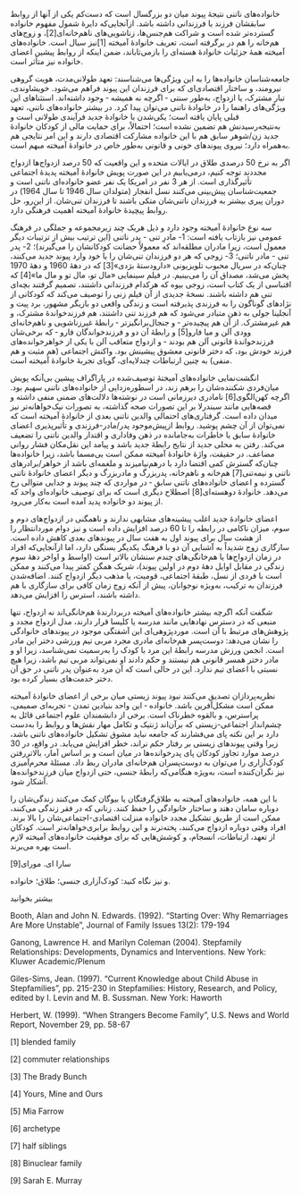   خانواده‌های ناتنی نتیجهٔ پیوند میان دو بزرگسال است که دست‌کم یکی از آنها از روابط سابقشان فرزند یا فرزندانی داشته باشد. ازآنجایی‌که دایرهٔ شمول مفهوم خانواده گسترده‌تر شده است و شراکت هم‌جنس‌ها، زناشویی‌های ناهم‌خانه‌ای[2]، و زوج‌های هم‌خانه را هم در برگرفته است، تعریف خانوادهٔ آمیخته [1]نیز سیال است. خانواده‌های آمیخته همهٔ جزئیات خانوادهٔ هسته‌ای را بازمی‌تاباند، ضمن اینکه از روابط پیشین اعضای خانواده نیز متأثر است.

 جامعه‌شناسان خانواده‌ها را به این ویژگی‌ها می‌شناسند: تعهد طولانی‌مدت، هویت گروهی نیرومند، و ساختار اقتصادی‌ای که برای فرزندان این پیوند فراهم می‌شود. خویشاوندی، تبار مشترک، یا ازدواج، به‌طور سنتی ‐ اگرچه نه همیشه ‐ وجود داشته‌اند. استثناهای این ویژگی‌های راهنما را در خانوادهٔ ناتنی می‌توان پیدا کرد. در بیشتر خانواده‌های ناتنی، تعهد قبلی پایان یافته است؛ یکی‌شدن با خانوادهٔ جدید فرآیندی طولانی است و به‌نتیجه‌رسیدنش هم تضمین نشده است؛ احتمالاً، برای حمایت مالی از کودکان خانوادهٔ جدید زن/شوهر سابق هم با این خانواده مشارکت اقتصادی دارند و این امر نتایجی هم به‌همراه دارد؛ نیروی پیوندهای خونی و قانونی به‌طور خاص در خانوادهٔ آمیخته مبهم است.

اگر به نرخ 50 درصدی طلاق در ایالات متحده و این واقعیت که 50 درصد ازدواج‌ها ازدواج مجددند توجه کنیم، درمی‌یابیم در این صورت پویش خانوادهٔ آمیخته پدیدهٔ اجتماعی تأثیرگذاری است. از هر 3 نفر در امریکا یک نفر عضو خانواده‌ای ناتنی است و جمعیت‌شناسان پیش‌بینی می‌کنند نسل انفجار (متولدان سال 1946 تا سال 1964) در دوران پیری بیشتر به فرزندان ناتنی‌شان متکی باشند تا فرزندان تنی‌شان. از این‌رو، حل روابط پیچیدهٔ خانوادهٔ آمیخته اهمیت فرهنگی دارد.

 سه نوع خانوادهٔ آمیخته وجود دارد و ذیل هریک چند زیرمجموعه و جملگی در فرهنگ عمومی نیز بازتاب یافته است: 1- مادرِ تنی - پدر ناتنی (این ترتیب بیش از ترتیبات دیگر معمول است، زیرا مادران مطلقه‌اند که معمولاً حضانت کودکانشان را می‌گیرند)؛ 2- پدر تنی - مادر ناتنی؛ 3- زوجی که هر دو فرزندان تنی‌شان را با خود وارد پیوند جدید می‌کنند، چنان‌که در سریال محبوب تلویزیونی «دارودستهٔ برَدی»[3] که در دههٔ 1960 و دههٔ 1970 پخش می‌شد، مصداق آن را می‌بینیم. در فیلم سینمایی «مال تو، مال تو و مال ما»[4] که اقتباسی از یک کتاب است، زوجی بیوه که هرکدام فرزندانی داشتند، تصمیم گرفتند بچه‌ای تنی هم داشته باشند. نسخهٔ جدیدی از آن فیلم زنی را توصیف می‌کند که کودکانی از نژادهای گوناگون را به فرزندی پذیرفته است و زندگی واقعی دو بازیگر مشهور، برد پیت و آنجلینا جولی به ذهن متبادر می‌شود که هم فرزند تنی داشتند، هم فرزندخواندهٔ مشترک، و هم غیرمشترک. از آن هم پیچیده‌تر ‐ و جنجال‌برانگیزتر ‐ رابطهٔ غیرزناشویی و ناهم‌خانه‌ای وودی آلن و میا فارو[5] و رابطهٔ آن دو و فرزندخواندگان فارو ‐ که برخی‌شان فرزندخواندهٔ قانونی آلن هم بودند ‐ و ازدواج متعاقب آلن با یکی از خواهرخوانده‌های فرزند خودش بود، که دختر قانونی معشوق پیشینش بود. واکنش اجتماعی (هم مثبت و هم منفی) به چنین ارتباطات چندلایه‌ای، گویای تجربهٔ خانوادهٔ آمیخته است.

 انگشت‌نمایی خانواده‌های آمیختهٔ توصیف‌شده در پاراگراف پیشین بی‌آنکه پویش میان‌فردی شکننده‌شان را برهم زند، در اسطوره‌زدایی از خانواده‌های ناتنی سهیم بود. اگرچه کهن‌الگوی[6] نامادری دیرزمانی است در نوشته‌ها دلالت‌های ضمنی منفی داشته و قصه‌هایی مانند سیندرلا بر این تصورات صحه گذاشته، به تصورات نیک‌خواهانه‌تر نیز میدان داده است. گرفتاری‌های احتمالی والدین ناتنی بعدی از خانوادهٔ آمیخته است که نمی‌توان از آن چشم پوشید. روابط ازپیش‌موجود پدر/مادر-فرزندی و تأثیرپذیری اعضای خانوادهٔ سابق یا خاطرات به‌جامانده در ذهن وفاداری و اقتدار والدین ناتنی را تضعیف می‌کند. رفتن به محلی جدید از نتایج رابطهٔ جدید باشد و پیامد این نقل‌مکان فشار روانی مضاعف. در حقیقت، واژهٔ خانوادهٔ آمیخته ممکن است بی‌مسما باشد، زیرا خانواده‌ها چنان‌که گسترش کمی اقتضا دارد با درهم‌نیامیزند و ملغمه‌ای باشد از خواهر/برادرهای ناتنی و نیمه‌تنی[7] هم‌خانه و ناهم‌خانه، پدربزرگ و مادربزرگ و دیگر اعضای خانوادهٔ ناتنی گسترده و اعضای خانواده‌های ناتنی سابق ‐ در مواردی که چند پیوند و جدایی متوالی رخ می‌دهد. خانوادهٔ دوهسته‌ای[8] اصطلاح دیگری است که برای توصیف خانواده‌ای واحد که از پیوند دو خانواده پدید آمده است به‌کار می‌رود.

 اعضای خانوادهٔ جدید اغلب پیشینه‌های مشابهی ندارند و ناهمگنی در ازدواج‌های دوم و سوم، میزان ناکامی در رابطه را تا 60 درصد افزایش داده است و نیز دوام موردانتظار را از هشت سال برای پیوند اول به هفت سال در پیوندهای بعدی کاهش داده است. سازگاری زوج شدیداً به آشنایی آن دو با فرهنگ یکدیگر بستگی دارد، اما ازآنجایی‌که افراد در زمان ازدواج‌ها یا هم‌خانگی‌های چندم سنشان بالاتر است (اواسط و اواخر دههٔ سوم زندگی در مقابل اوایل دههٔ دوم در اولین پیوند)، شریک همگن کمتر پیدا می‌کنند و ممکن است با فردی از نسل، طبقهٔ اجتماعی، قومیت، یا مذهب دیگر ازدواج کنند. اضافه‌شدن فرزندان به ترکیب، به‌ویژه نوجوانان، پیش از آنکه زوج زمان کافی برای سازگاری با هم داشته باشند، استرس را افزایش می‌دهد.

شگفت آنکه اگرچه بیشتر خانواده‌های آمیخته دربردارندهٔ هم‌خانگی‌اند نه ازدواج، تنها منبعی که در دسترس نهادهایی مانند مدرسه یا کلیسا قرار دارند، مدل ازدواج مجدد و پژوهش‌های مرتبط با آن است. موردپژوهی‌ای این آشفتگی موجود در پیوندهای خانوادگی را نشان می‌دهد: دوست‌پسر هم‌خانه‌ای مادری مجرد مربی تیم ورزشی دختر این مادر است. انجمن ورزش مدرسه رابطهٔ این مرد با کودک را به‌رسمیت نمی‌شناسد، زیرا او و مادر دختر همسر قانونی هم نیستند و حکم دادند او نمی‌تواند مربی تیم باشد، زیرا هیچ نسبتی با اعضای تیم ندارد. این در حالی است که آن مرد به‌عنوان پدر ناتنی در حق آن دختر خدمت‌های بسیار کرده بود.

نظریه‌پردازان تصدیق می‌کنند نبود پیوند زیستی میان برخی از اعضای خانوادهٔ آمیخته ممکن است مشکل‌آفرین باشد. خانواده ‐ این واحد بنیادین تمدن ‐ تجربه‌ای صمیمی، پراسترس، و بالقوه خطرناک است. برخی از دانشمندان علوم اجتماعی قائل به چشم‌انداز اجتماعی-زیستی که برآن‌اند ژنتیک و تکامل مهار نقش‌ها و روابط را به‌دست دارد بر این نکته پای می‌فشارند که جامعه نباید مشوق تشکیل خانواده‌های ناتنی باشد، زیرا وقتی پیوندهای زیستی بر رفتار حکم نراند، خطر افزایش می‌یابد. در واقع، در 30 درصد موارد تجاوز کودکان پای پدرخوانده‌ها در میان است و بر اساس آمار، بالاتررفتن کودک‌آزاری را می‌توان به دوست‌پسران هم‌خانه‌ای مادران ربط داد. مسئلهٔ محرم‌آمیزی نیز نگران‌کننده است، به‌ویژه هنگامی‌که رابطهٔ جنسی، حتی ازدواج میان فرزندخوانده‌ها آشکار شود.

با این همه، خانواده‌های آمیخته به طلاق‌گرفتگان یا بیوگان کمک می‌کنند زندگی‌شان را دوباره سامان دهند و ساختار خانوادگی را حفظ کنند. زنانی که در فقر زندگی می‌کنند، ممکن است از طریق تشکیل مجدد خانواده منزلت اقتصادی-اجتماعی‌شان را بالا برند. افراد وقتی دوباره ازدواج می‌کنند، پخته‌ترند و این روابط برابری‌خواهانه‌تر است. کودکان از تعهد، ارتباطات، انسجام، و کوشش‌هایی که برای موفقیت خانواده‌های آمیخته لازم است بهره می‌برند.

 سارا ای. مورای[9]

و نیز نگاه کنید: کودک‌آزاری جنسی؛ طلاق؛ خانواده.

بیشتر بخوانید

 Booth, Alan and John N. Edwards. (1992). “Starting Over: Why Remarriages Are More Unstable”, Journal of Family Issues 13(2): 179-194

Ganong, Lawrence H. and Marilyn Coleman (2004). Stepfamily Relationships: Developments, Dynamics and Interventions. New York: Kluwer Academic/Plenum

Giles-Sims, Jean. (1997). “Current Knowledge about Child Abuse in Stepfamilies”, pp. 215-230 in Stepfamilies: History, Research, and Policy, edited by I. Levin and M. B. Sussman. New York: Haworth

Herbert, W. (1999). “When Strangers Become Family”, U.S. News and World Report, November 29, pp. 58-67

[1] blended family

[2] commuter relationships

[3] The Brady Bunch

 [4] Yours, Mine and Ours

[5] Mia Farrow

[6] archetype

[7] half siblings

[8] Binuclear family

 [9] Sarah E. Murray

 

 

 

 